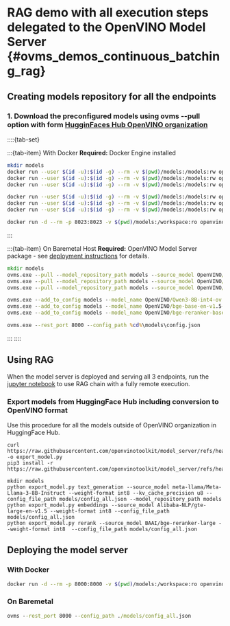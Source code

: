 # RAG demo with all execution steps delegated to the OpenVINO Model Server {#ovms_demos_continuous_batching_rag}

## Creating models repository for all the endpoints

### 1. Download the preconfigured models using ovms --pull option with form [HugginFaces Hub OpenVINO organization](https://huggingface.co/OpenVINO)
::::{tab-set}

:::{tab-item} With Docker
**Required:** Docker Engine installed

```bash
mkdir models
docker run --user $(id -u):$(id -g) --rm -v $(pwd)/models:/models:rw openvino/model_server:latest --pull --model_repository_path /models --source_model OpenVINO/Qwen3-8B-int4-ov
docker run --user $(id -u):$(id -g) --rm -v $(pwd)/models:/models:rw openvino/model_server:latest --pull --model_repository_path /models --source_model OpenVINO/bge-base-en-v1.5-fp16-ov --task embeddings
docker run --user $(id -u):$(id -g) --rm -v $(pwd)/models:/models:rw openvino/model_server:latest --pull --model_repository_path /models --source_model OpenVINO/bge-reranker-base-fp16-ov --task rerank

docker run --user $(id -u):$(id -g) --rm -v $(pwd)/models:/models:rw openvino/model_server:latest --add_to_config /models --model_name OpenVINO/Qwen3-8B-int4-ov --model_path OpenVINO/Qwen3-8B-int4-ov
docker run --user $(id -u):$(id -g) --rm -v $(pwd)/models:/models:rw openvino/model_server:latest --add_to_config /models --model_name OpenVINO/bge-base-en-v1.5-fp16-ov --model_path OpenVINO/bge-base-en-v1.5-fp16-ov
docker run --user $(id -u):$(id -g) --rm -v $(pwd)/models:/models:rw openvino/model_server:latest --add_to_config /models --model_name OpenVINO/bge-reranker-base-fp16-ov --model_path OpenVINO/bge-reranker-base-fp16-ov

docker run -d --rm -p 8023:8023 -v $(pwd)/models:/workspace:ro openvino/model_server:latest --rest_port 8023 --config_path /workspace/config.json
```
:::

:::{tab-item} On Baremetal Host
**Required:** OpenVINO Model Server package - see [deployment instructions](../deploying_server_baremetal.md) for details.

```bat
mkdir models
ovms.exe --pull --model_repository_path models --source_model OpenVINO/Qwen3-8B-int4-ov
ovms.exe --pull --model_repository_path models --source_model OpenVINO/bge-base-en-v1.5-fp16-ov --task embeddings
ovms.exe --pull --model_repository_path models --source_model OpenVINO/bge-reranker-base-fp16-ov --task rerank

ovms.exe --add_to_config models --model_name OpenVINO/Qwen3-8B-int4-ov --model_path OpenVINO/Qwen3-8B-int4-ov
ovms.exe --add_to_config models --model_name OpenVINO/bge-base-en-v1.5-fp16-ov --model_path OpenVINO/bge-base-en-v1.5-fp16-ov
ovms.exe --add_to_config models --model_name OpenVINO/bge-reranker-base-fp16-ov --model_path OpenVINO/bge-reranker-base-fp16-ov

ovms.exe --rest_port 8000 --config_path %cd%\models\config.json
```
:::
::::

## Using RAG

When the model server is deployed and serving all 3 endpoints, run the [jupyter notebook](https://github.com/openvinotoolkit/model_server/blob/main/demos/continuous_batching/rag/rag_demo.ipynb) to use RAG chain with a fully remote execution.

### Export models from HuggingFace Hub including conversion to OpenVINO format

Use this procedure for all the models outside of OpenVINO organization in HuggingFace Hub.

```console
curl https://raw.githubusercontent.com/openvinotoolkit/model_server/refs/heads/releases/2025/1/demos/common/export_models/export_model.py -o export_model.py
pip3 install -r https://raw.githubusercontent.com/openvinotoolkit/model_server/refs/heads/releases/2025/1/demos/common/export_models/requirements.txt

mkdir models
python export_model.py text_generation --source_model meta-llama/Meta-Llama-3-8B-Instruct --weight-format int8 --kv_cache_precision u8 --config_file_path models/config_all.json --model_repository_path models
python export_model.py embeddings --source_model Alibaba-NLP/gte-large-en-v1.5 --weight-format int8 --config_file_path models/config_all.json
python export_model.py rerank --source_model BAAI/bge-reranker-large --weight-format int8  --config_file_path models/config_all.json
```

## Deploying the model server

### With Docker
```bash
docker run -d --rm -p 8000:8000 -v $(pwd)/models:/workspace:ro openvino/model_server:latest --rest_port 8000 --config_path /workspace/config_all.json
```

### On Baremetal
```bat
ovms --rest_port 8000 --config_path ./models/config_all.json
```